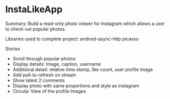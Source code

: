 InstaLikeApp
============
Summary: Build a read-only photo viewer for Instagram which allows a user to check out popular photos. 

Libraries used to complete project: 
android-async-http
picasso 

Stories
* Scroll through popular photos
* Display details: Image, caption, username
* Additional detail: relative time stamp, like count, user profile image
* Add pull-to-refresh on stream
* Show latest 2 comments
* Display photo with same proportions and style as instagram
* Circular View of the profile Images
